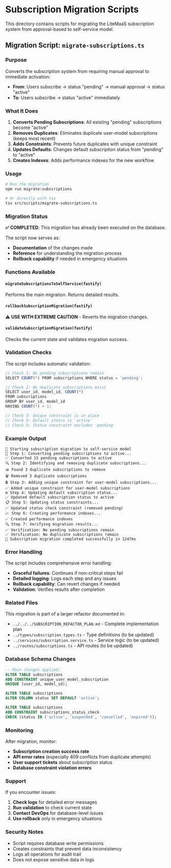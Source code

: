 # Subscription Migration Scripts

This directory contains scripts for migrating the LiteMaaS subscription system from approval-based to self-service model.

## Migration Script: `migrate-subscriptions.ts`

### Purpose

Converts the subscription system from requiring manual approval to immediate activation:
- **From**: Users subscribe → status "pending" → manual approval → status "active"
- **To**: Users subscribe → status "active" immediately

### What It Does

1. **Converts Pending Subscriptions**: All existing "pending" subscriptions become "active"
2. **Removes Duplicates**: Eliminates duplicate user-model subscriptions (keeps most recent)
3. **Adds Constraints**: Prevents future duplicates with unique constraint
4. **Updates Defaults**: Changes default subscription status from "pending" to "active"
5. **Creates Indexes**: Adds performance indexes for the new workflow

### Usage

```bash
# Run the migration
npm run migrate:subscriptions

# Or directly with tsx
tsx src/scripts/migrate-subscriptions.ts
```

### Migration Status

**✅ COMPLETED**: This migration has already been executed on the database.

The script now serves as:
- **Documentation** of the changes made
- **Reference** for understanding the migration process
- **Rollback capability** if needed in emergency situations

### Functions Available

#### `migrateSubscriptionsToSelfService(fastify)`
Performs the main migration. Returns detailed results.

#### `rollbackSubscriptionMigration(fastify)`
⚠️ **USE WITH EXTREME CAUTION** - Reverts the migration changes.

#### `validateSubscriptionMigration(fastify)`
Checks the current state and validates migration success.

### Validation Checks

The script includes automatic validation:

```typescript
// Check 1: No pending subscriptions remain
SELECT COUNT(*) FROM subscriptions WHERE status = 'pending';

// Check 2: No duplicate subscriptions exist
SELECT user_id, model_id, COUNT(*) 
FROM subscriptions 
GROUP BY user_id, model_id 
HAVING COUNT(*) > 1;

// Check 3: Unique constraint is in place
// Check 4: Default status is 'active'
// Check 5: Status constraint excludes 'pending'
```

### Example Output

```
🚀 Starting subscription migration to self-service model
📝 Step 1: Converting pending subscriptions to active...
✅ Converted 15 pending subscriptions to active
🔍 Step 2: Identifying and removing duplicate subscriptions...
📊 Found 3 duplicate subscriptions to remove
🗑️ Removed 3 duplicate subscriptions
🔒 Step 3: Adding unique constraint for user-model subscriptions...
✅ Added unique constraint for user-model subscriptions
⚙️ Step 4: Updating default subscription status...
✅ Updated default subscription status to active
📋 Step 5: Updating status constraints...
✅ Updated status check constraint (removed pending)
📈 Step 6: Creating performance indexes...
✅ Created performance indexes
🔍 Step 7: Verifying migration results...
✅ Verification: No pending subscriptions remain
✅ Verification: No duplicate subscriptions remain
🎉 Subscription migration completed successfully in 1247ms
```

### Error Handling

The script includes comprehensive error handling:

- **Graceful failures**: Continues if non-critical steps fail
- **Detailed logging**: Logs each step and any issues
- **Rollback capability**: Can revert changes if needed
- **Validation**: Verifies results after completion

### Related Files

This migration is part of a larger refactor documented in:
- `../../../SUBSCRIPTION_REFACTOR_PLAN.md` - Complete implementation plan
- `../types/subscription.types.ts` - Type definitions (to be updated)
- `../services/subscription.service.ts` - Service logic (to be updated)
- `../routes/subscriptions.ts` - API routes (to be updated)

### Database Schema Changes

```sql
-- Main changes applied:
ALTER TABLE subscriptions 
ADD CONSTRAINT unique_user_model_subscription 
UNIQUE (user_id, model_id);

ALTER TABLE subscriptions 
ALTER COLUMN status SET DEFAULT 'active';

ALTER TABLE subscriptions 
ADD CONSTRAINT subscriptions_status_check 
CHECK (status IN ('active', 'suspended', 'cancelled', 'expired'));
```

### Monitoring

After migration, monitor:

- **Subscription creation success rate**
- **API error rates** (especially 409 conflicts from duplicate attempts)
- **User support tickets** about subscription status
- **Database constraint violation errors**

### Support

If you encounter issues:

1. **Check logs** for detailed error messages
2. **Run validation** to check current state
3. **Contact DevOps** for database-level issues
4. **Use rollback** only in emergency situations

### Security Notes

- Script requires database write permissions
- Creates constraints that prevent data inconsistency
- Logs all operations for audit trail
- Does not expose sensitive data in logs